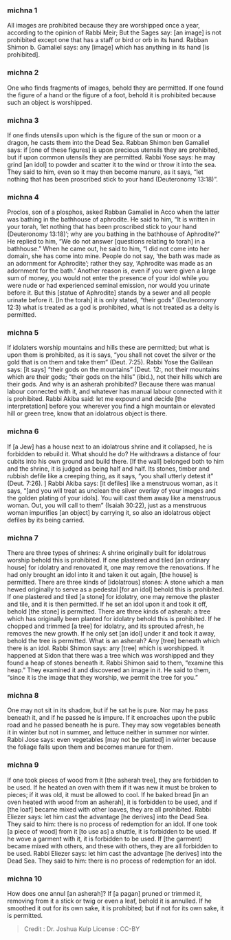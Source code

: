 
### michna 1
All images are prohibited because they are worshipped once a year, according to the opinion of Rabbi Meir; But the Sages say: [an image] is not prohibited except one that has a staff or bird or orb in its hand. Rabban Shimon b. Gamaliel says: any [image] which has anything in its hand [is prohibited].

### michna 2
One who finds fragments of images, behold they are permitted. If one found the figure of a hand or the figure of a foot, behold it is prohibited because such an object is worshipped.

### michna 3
If one finds utensils upon which is the figure of the sun or moon or a dragon, he casts them into the Dead Sea. Rabban Shimon ben Gamaliel says: if [one of these figures] is upon precious utensils they are prohibited, but if upon common utensils they are permitted. Rabbi Yose says: he may grind [an idol] to powder and scatter it to the wind or throw it into the sea. They said to him, even so it may then become manure, as it says, “let nothing that has been proscribed stick to your hand (Deuteronomy 13:18)”.

### michna 4
Proclos, son of a plosphos, asked Rabban Gamaliel in Acco when the latter was bathing in the bathhouse of aphrodite. He said to him, “It is written in your torah, ‘let nothing that has been proscribed stick to your hand (Deuteronomy 13:18)’;  why are you bathing in the bathhouse of Aphrodite?” He replied to him, “We do not answer [questions relating to torah] in a bathhouse.” When he came out, he said to him, “I did not come into her domain, she has come into mine.  People do not say, ‘the bath was made as an adornment for Aphrodite’; rather they say, ‘Aphrodite was made as an adornment for the bath.’ Another reason is, even if you were given a large sum of money, you would not enter the presence of your idol while you were nude or had experienced seminal emission, nor would you urinate before it. But this [statue of Aphrodite] stands by a sewer and all people urinate before it. [In the torah] it is only stated, “their gods” (Deuteronomy 12:3)    what is treated as a god is prohibited, what is not treated as a deity is permitted.

### michna 5
If idolaters worship mountains and hills these are permitted;  but what is upon them is prohibited, as it is says, “you shall not covet the silver or the gold that is on them and take them” (Deut. 7:25). Rabbi Yose the Galilean says: [it says] “their gods on the mountains” (Deut. 12:,  not their mountains which are their gods; “their gods on the hills” (ibid.), not their hills which are their gods. And why is an asherah prohibited?  Because there was manual labour connected with it, and whatever has manual labour connected with it is prohibited. Rabbi Akiba said: let me expound and decide [the interpretation] before you: wherever you find a high mountain or elevated hill or green tree, know that an idolatrous object is there.

### michna 6
If [a Jew] has a house next to an idolatrous shrine and it collapsed, he is forbidden to rebuild it. What should he do? He withdraws a distance of four cubits into his own ground and build there. [If the wall] belonged both to him and the shrine, it is judged as being half and half. Its stones, timber and rubbish defile like a creeping thing, as it says, “you shall utterly detest it” (Deut. 7:26).  ] Rabbi Akiba says: [it defiles] like a menstruous woman, as it says, “[and you will treat as unclean the silver overlay of your images and the golden plating of your idols].  You will cast them away like a menstruous woman.  Out, you will call to them” (Isaiah 30:22), just as a menstruous woman impurifies [an object] by carrying it, so also an idolatrous object defiles by its being carried.

### michna 7
There are three types of shrines: A shrine originally built for idolatrous worship   behold this is prohibited. If one plastered and tiled [an ordinary house] for idolatry and renovated it, one may remove the renovations. If he had only brought an idol into it and taken it out again, [the house] is permitted. There are three kinds of [idolatrous] stones: A stone which a man hewed originally to serve as a pedestal [for an idol]   behold this is prohibited. If one plastered and tiled [a stone] for idolatry, one may remove the plaster and tile, and it is then permitted. If he set an idol upon it and took it off, behold [the stone] is permitted. There are three kinds of asherah: a tree which has originally been planted for idolatry   behold this is prohibited. If he chopped and trimmed [a tree] for idolatry, and its sprouted  afresh, he removes the new growth. If he only set [an idol] under it and took it away, behold the tree is permitted. What is an asherah? Any [tree] beneath which there is an idol. Rabbi Shimon says: any [tree] which is worshipped. It happened at Sidon that there was a tree which was worshipped and they found a heap of stones beneath it. Rabbi Shimon said to them, “examine this heap.” They examined it and discovered an image in it.  He said to them, “since it is the image that they worship, we permit the tree for you.”

### michna 8
One may not sit in its shadow, but if he sat he is pure. Nor may he pass beneath it, and if he passed he is impure. If it encroaches upon the public road and he passed beneath he is pure. They may sow vegetables beneath it in winter but not in summer, and lettuce neither in summer nor winter. Rabbi Jose says: even vegetables [may not be planted] in winter because the foliage falls upon them and becomes manure for them.

### michna 9
If one took pieces of wood from it [the asherah tree], they are forbidden to be used. If he heated an oven with them if it was new it must be broken to pieces; if it was old, it must be allowed to cool. If he baked bread [in an oven heated with wood from an asherah], it is forbidden to be used, and if [the loaf] became mixed with other loaves, they are all prohibited. Rabbi Eliezer says: let him cast the advantage [he derives] into the Dead Sea. They said to him: there is no process of redemption for an idol. If one took [a piece of wood] from it [to use as] a shuttle, it is forbidden to be used. If he wove a garment with it, it is forbidden to be used. If [the garment) became mixed with others, and these with others, they are all forbidden to be used. Rabbi Eliezer says: let him cast the advantage [he derives] into the Dead Sea. They said to him: there is no process of redemption for an idol.

### michna 10
How does one annul [an asherah]? If [a pagan] pruned or trimmed it, removing from it a stick or twig or even a leaf, behold it is annulled. If he smoothed it out for its own sake, it is prohibited; but if not for its own sake, it is permitted.

>Credit : Dr. Joshua Kulp
>License : CC-BY